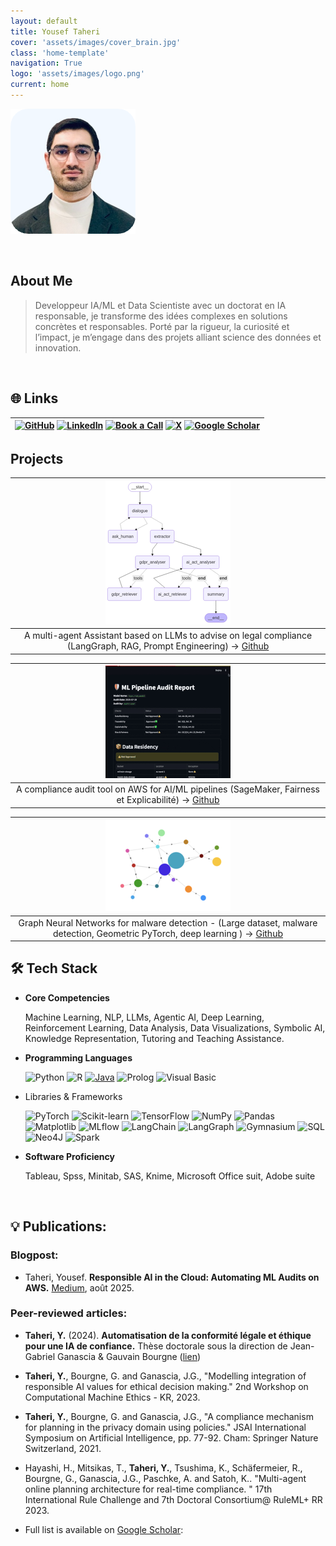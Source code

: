 ```yaml
---
layout: default
title: Yousef Taheri
cover: 'assets/images/cover_brain.jpg'
class: 'home-template'
navigation: True
logo: 'assets/images/logo.png'
current: home
---
```


<!--  Insert Your Photo Here -->
![Your Photo](/assets/images/image_3.png) <!-- Replace with your image path -->

<br>

## About Me
>Developpeur IA/ML et Data Scientiste avec un doctorat en IA responsable, je transforme des idées complexes en solutions concrètes et responsables. Porté par la rigueur, la curiosité et l’impact, je m’engage dans des projets alliant science des données et innovation.

<br>


## 🌐 Links
| [![GitHub](https://img.shields.io/badge/GitHub-%23121011.svg?logo=github&logoColor=white)](https://github.com/heritai) [![LinkedIn](https://custom-icon-badges.demolab.com/badge/LinkedIn-0A66C2?logo=linkedin-white&logoColor=fff)](https://www.linkedin.com/in/yousef-taheri/) [![Book a Call](https://img.shields.io/badge/Book%20a%20call-2ECE53?logo=docsify&logoColor=fff)](https://calendly.com/ytaheris/30min)  [![X](https://img.shields.io/badge/@HeritaMind-blue?logo=x)](https://x.com/HeritaMind) [![Google Scholar](https://img.shields.io/badge/GoogleScholar-white?logo=googlescholar)](http://scholar.google.com/citations?user=IN72HckAAAAJ)| 
| :---: |

## Projects

| ![Your Photo](/assets/images/graphdiagram.png) |
| :---: |
| A multi-agent Assistant based on LLMs to advise on legal compliance (LangGraph, RAG, Prompt Engineering) -> [Github](https://github.com/heritai/llm-multi-agent-asstant)|



| ![Your Photo](/assets/images/audit-dashboard.gif) |
 |:---: |
| A compliance audit tool on AWS for  AI/ML pipelines (SageMaker, Fairness et Explicabilité) -> [Github](https://github.com/heritai/ml-cloud-audit)|


| ![Your Photo](/assets/images/graph.png) |
|:---:|
| Graph Neural Networks for malware detection - (Large dataset, malware detection, Geometric PyTorch, deep learning ) -> [Github](https://github.com/heritai/graph-nn-malware-detection) |

## 🛠️ Tech Stack

*  **Core Competencies**

    Machine Learning, NLP, LLMs, Agentic AI, Deep Learning, Reinforcement Learning, Data Analysis, Data Visualizations, Symbolic AI, Knowledge Representation, Tutoring and Teaching Assistance.

* **Programming Languages**

    ![Python](https://img.shields.io/badge/Python-3776AB?style=for-the-badge&logo=python&logoColor=white)
![R](https://img.shields.io/badge/R-276DC3?style=for-the-badge&logo=r&logoColor=white)
[![Java](https://img.shields.io/badge/Java-%23ED8B00.svg?style=for-the-badge&logo=openjdk&logoColor=white)](#)
![Prolog](https://img.shields.io/badge/Prolog-blue?style=for-the-badge)
![Visual Basic](https://img.shields.io/badge/Visual%20Basic-007ACC?style=for-the-badge&logo=visual-basic&logoColor=white)

* Libraries & Frameworks

    ![PyTorch](https://img.shields.io/badge/PyTorch-EE4C2C?style=for-the-badge&logo=pytorch&logoColor=white)
![Scikit-learn](https://img.shields.io/badge/Scikit_Learn-F7931E?style=for-the-badge&logo=scikit-learn&logoColor=white)
![TensorFlow](https://img.shields.io/badge/TensorFlow-FF6F00?style=for-the-badge&logo=tensorflow&logoColor=white)
![NumPy](https://img.shields.io/badge/Numpy-777BB4?style=for-the-badge&logo=numpy&logoColor=white)
![Pandas](https://img.shields.io/badge/Pandas-150458?style=for-the-badge&logo=pandas&logoColor=white)
![Matplotlib](https://custom-icon-badges.demolab.com/badge/Matplotlib-71D291?logo=matplotlib&logoColor=fff)
![MLflow](https://img.shields.io/badge/MLflow-000000?style=for-the-badge&logo=mlflow&logoColor=white)
![LangChain](https://img.shields.io/badge/LangChain-1c3c3c.svg?logo=langchain&logoColor=white)
![LangGraph](https://img.shields.io/badge/LangGraph-3498DB?logoColor=white)
![Gymnasium](https://img.shields.io/badge/Gymnasium-3498DB?logoColor=white)
![SQL](https://img.shields.io/badge/SQL-4479A1?logo=database&logoColor=white)
![Neo4J](https://img.shields.io/badge/Neo4j-008CC1?logo=neo4j&logoColor=white)
![Spark](https://img.shields.io/badge/SparkSQL-3498DB?logoColor=white)



* **Software Proficiency**

    Tableau, Spss, Minitab, SAS, Knime, Microsoft Office suit, Adobe suite

<br>


## 💡 Publications:

### Blogpost:
  - Taheri, Yousef. **Responsible AI in the Cloud: Automating ML Audits on AWS.** [Medium](https://medium.com/p/responsible-ai-in-the-cloud-automating-ml-audits-on-aws-872b761093cb?source=social.tw), août 2025.

  
### Peer-reviewed articles:
* **Taheri, Y.** (2024). **Automatisation de la conformité légale et éthique pour une IA de confiance.** Thèse doctorale sous la direction de Jean-Gabriel Ganascia & Gauvain Bourgne ([lien](http://theses.fr/2024SORUS225))
  
*   **Taheri, Y.**, Bourgne, G. and Ganascia, J.G., "Modelling integration of responsible AI values for ethical decision making." 2nd Workshop on Computational Machine Ethics - KR, 2023.
*   **Taheri, Y.**, Bourgne, G. and Ganascia, J.G., "A compliance mechanism for planning in the privacy domain using policies." JSAI International Symposium on Artificial Intelligence, pp. 77-92. Cham: Springer Nature Switzerland, 2021.
*   Hayashi, H., Mitsikas, T., **Taheri, Y.**, Tsushima, K., Schäfermeier, R., Bourgne, G., Ganascia, J.G., Paschke, A. and Satoh, K.. "Multi-agent online planning architecture for real-time compliance. " 17th International Rule Challenge and 7th Doctoral Consortium@ RuleML+ RR 2023.
*   Full list is available on [Google Scholar](https://scholar.google.com/citations?user=IN72HckAAAAJ):<!-- Replace with your actual Google Scholar ID -->

<br>

